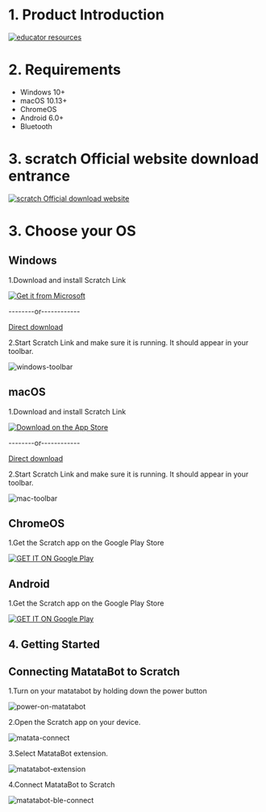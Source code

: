 
# 1. Product Introduction #

[![educator resources](https://github.com/YanMinge/scratch-doc/blob/master/resources/education-li3.jpg)](https://matatalab.com/education "educator resources")

# 2. Requirements #

- Windows 10+
- macOS 10.13+
- ChromeOS
- Android 6.0+
- Bluetooth

# 3. scratch Official website download entrance #
[![scratch Official download website](https://github.com/YanMinge/scratch-doc/blob/master/resources/scratch_logo.jpg)](https://scratch.mit.edu/download "scratch Official download website")

# 3. Choose your OS #

## Windows ##

1.Download and install Scratch Link

[![Get it from Microsoft](https://github.com/YanMinge/scratch-doc/blob/master/resources/windows-store-badge.png)](https://www.microsoft.com/store/apps/9pfgj25jl6x3?cid=storebadge&ocid=badge "Get it from Microsoft")

--------or------------

[Direct download](https://downloads.scratch.mit.edu/desktop/Scratch%20Desktop%20Setup%203.12.0.exe "Direct download")

2.Start Scratch Link and make sure it is running. It should appear in your toolbar.

![windows-toolbar](https://github.com/YanMinge/scratch-doc/blob/master/resources/windows-toolbar.png)

## macOS ##

1.Download and install Scratch Link

[![Download on the App Store](https://github.com/YanMinge/scratch-doc/blob/master/resources/mac-store-badge.png)](https://apps.apple.com/us/app/scratch-desktop/id1446785996 "Download on the App Store")

--------or------------

[Direct download](https://downloads.scratch.mit.edu/desktop/Scratch%20Desktop-3.12.0.dmg "Direct download")

2.Start Scratch Link and make sure it is running. It should appear in your toolbar.

![mac-toolbar](https://github.com/YanMinge/scratch-doc/blob/master/resources/mac-toolbar.png)

## ChromeOS ##

1.Get the Scratch app on the Google Play Store

[![GET IT ON Google Play](https://github.com/YanMinge/scratch-doc/blob/master/resources/google-play-badge.png)](https://play.google.com/store/apps/details?id=org.scratch "GET IT ON Google Play")

## Android ##

1.Get the Scratch app on the Google Play Store

[![GET IT ON Google Play](https://github.com/YanMinge/scratch-doc/blob/master/resources/google-play-badge.png)](https://play.google.com/store/apps/details?id=org.scratch "GET IT ON Google Play")

## 4. Getting Started ##

## Connecting MatataBot to Scratch ##

1.Turn on your matatabot by holding down the power button

![power-on-matatabot](https://github.com/YanMinge/scratch-doc/blob/master/resources/power-on-matatabot.png)

2.Open the Scratch app on your device.

![matata-connect](https://github.com/YanMinge/scratch-doc/blob/master/resources/matata-connect-2.png)

3.Select MatataBot extension.

![matatabot-extension](https://github.com/YanMinge/scratch-doc/blob/master/resources/matatabot-extension.png)

4.Connect MatataBot to Scratch

![matatabot-ble-connect](https://github.com/YanMinge/scratch-doc/blob/master/resources/matatabot-ble-connect.png)



